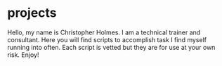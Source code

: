 # projects
Hello, my name is Christopher Holmes. I am a technical trainer and consultant. Here you will find scripts to accomplish task I find myself running into often. Each script is vetted but they are for use at your own risk. Enjoy!
